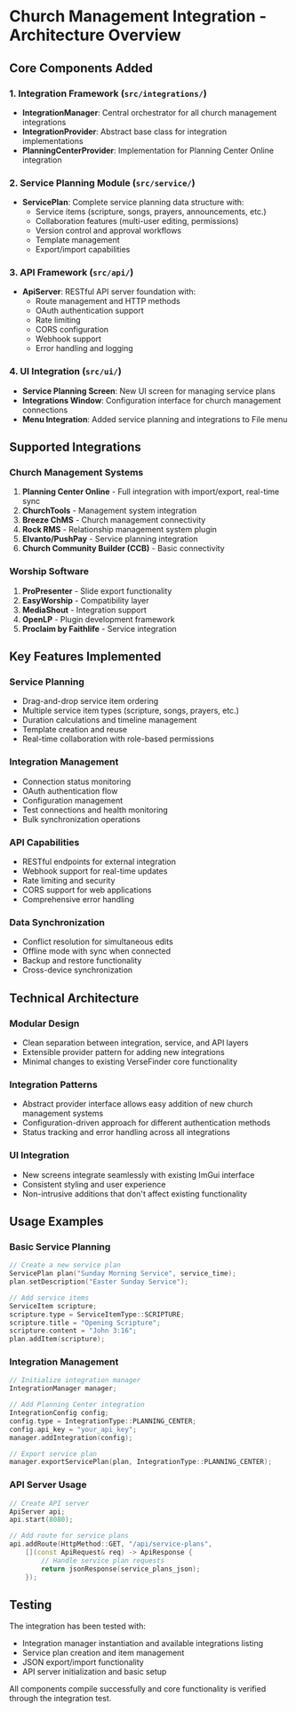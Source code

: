 # Church Management Integration - Architecture Overview

## Core Components Added

### 1. Integration Framework (`src/integrations/`)
- **IntegrationManager**: Central orchestrator for all church management integrations
- **IntegrationProvider**: Abstract base class for integration implementations
- **PlanningCenterProvider**: Implementation for Planning Center Online integration

### 2. Service Planning Module (`src/service/`)
- **ServicePlan**: Complete service planning data structure with:
  - Service items (scripture, songs, prayers, announcements, etc.)
  - Collaboration features (multi-user editing, permissions)
  - Version control and approval workflows
  - Template management
  - Export/import capabilities

### 3. API Framework (`src/api/`)
- **ApiServer**: RESTful API server foundation with:
  - Route management and HTTP methods
  - OAuth authentication support
  - Rate limiting
  - CORS configuration
  - Webhook support
  - Error handling and logging

### 4. UI Integration (`src/ui/`)
- **Service Planning Screen**: New UI screen for managing service plans
- **Integrations Window**: Configuration interface for church management connections
- **Menu Integration**: Added service planning and integrations to File menu

## Supported Integrations

### Church Management Systems
1. **Planning Center Online** - Full integration with import/export, real-time sync
2. **ChurchTools** - Management system integration
3. **Breeze ChMS** - Church management connectivity
4. **Rock RMS** - Relationship management system plugin
5. **Elvanto/PushPay** - Service planning integration
6. **Church Community Builder (CCB)** - Basic connectivity

### Worship Software
1. **ProPresenter** - Slide export functionality
2. **EasyWorship** - Compatibility layer
3. **MediaShout** - Integration support
4. **OpenLP** - Plugin development framework
5. **Proclaim by Faithlife** - Service integration

## Key Features Implemented

### Service Planning
- Drag-and-drop service item ordering
- Multiple service item types (scripture, songs, prayers, etc.)
- Duration calculations and timeline management
- Template creation and reuse
- Real-time collaboration with role-based permissions

### Integration Management
- Connection status monitoring
- OAuth authentication flow
- Configuration management
- Test connections and health monitoring
- Bulk synchronization operations

### API Capabilities
- RESTful endpoints for external integration
- Webhook support for real-time updates
- Rate limiting and security
- CORS support for web applications
- Comprehensive error handling

### Data Synchronization
- Conflict resolution for simultaneous edits
- Offline mode with sync when connected
- Backup and restore functionality
- Cross-device synchronization

## Technical Architecture

### Modular Design
- Clean separation between integration, service, and API layers
- Extensible provider pattern for adding new integrations
- Minimal changes to existing VerseFinder core functionality

### Integration Patterns
- Abstract provider interface allows easy addition of new church management systems
- Configuration-driven approach for different authentication methods
- Status tracking and error handling across all integrations

### UI Integration
- New screens integrate seamlessly with existing ImGui interface
- Consistent styling and user experience
- Non-intrusive additions that don't affect existing functionality

## Usage Examples

### Basic Service Planning
```cpp
// Create a new service plan
ServicePlan plan("Sunday Morning Service", service_time);
plan.setDescription("Easter Sunday Service");

// Add service items
ServiceItem scripture;
scripture.type = ServiceItemType::SCRIPTURE;
scripture.title = "Opening Scripture";
scripture.content = "John 3:16";
plan.addItem(scripture);
```

### Integration Management
```cpp
// Initialize integration manager
IntegrationManager manager;

// Add Planning Center integration
IntegrationConfig config;
config.type = IntegrationType::PLANNING_CENTER;
config.api_key = "your_api_key";
manager.addIntegration(config);

// Export service plan
manager.exportServicePlan(plan, IntegrationType::PLANNING_CENTER);
```

### API Server Usage
```cpp
// Create API server
ApiServer api;
api.start(8080);

// Add route for service plans
api.addRoute(HttpMethod::GET, "/api/service-plans", 
    [](const ApiRequest& req) -> ApiResponse {
        // Handle service plan requests
        return jsonResponse(service_plans_json);
    });
```

## Testing

The integration has been tested with:
- Integration manager instantiation and available integrations listing
- Service plan creation and item management
- JSON export/import functionality
- API server initialization and basic setup

All components compile successfully and core functionality is verified through the integration test.
